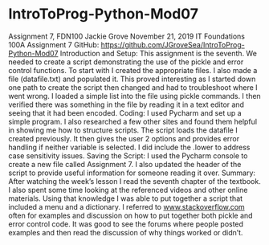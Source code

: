 # IntroToProg-Python-Mod07
Assignment 7, FDN100
Jackie Grove
November 21, 2019
IT Foundations 100A
Assignment 7
GitHub: https://github.com/JGroveSea/IntroToProg-Python-Mod07
Introduction and Setup:
This assignment is the seventh. We needed to create a script demonstrating the use of the pickle and error control functions. To start with I created the appropriate files. I also made a file (datafile.txt) and populated it. This proved interesting as I started down one path to create the script then changed and had to troubleshoot where I went wrong. I loaded a simple list into the file using pickle commands. I then verified there was something in the file by reading it in a text editor and seeing that it had been encoded.
Coding:
I used Pycharm and set up a simple program. I also researched a few other sites and found them helpful in showing me how to structure scripts.  The script loads the datafile I created previously. It then gives the user 2 options and provides error handling if neither variable is selected. I did include the .lower to address case sensitivity issues.
Saving the Script:
I used the Pycharm console to create a new file called Assignment 7. I also updated the header of the script to provide useful information for someone reading it over.
Summary:
After watching the week’s lesson I read the seventh chapter of the textbook. I also spent some time looking at the referenced videos and other online materials. Using that knowledge I was able to put together a script that included a menu and a dictionary. I referred to www.stackoverflow.com often for examples and discussion on how to put together both pickle and error control code. It was good to see the forums where people posted examples and then read the discussion of why things worked or didn’t.
